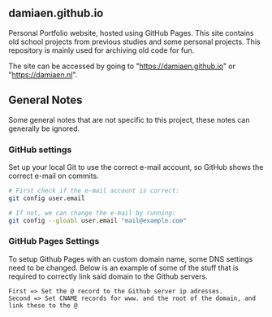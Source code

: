 ## damiaen.github.io
Personal Portfolio website, hosted using GitHub Pages. This site contains old school projects from previous studies and some personal projects. This repository is mainly used for archiving old code for fun.  

The site can be accessed by going to "https://damiaen.github.io" or "https://damiaen.nl".

## General Notes
Some general notes that are not specific to this project, these notes can generally be ignored.

### GitHub settings
Set up your local Git to use the correct e-mail account, so GitHub shows the correct e-mail on commits.


```bash
# First check if the e-mail account is correct:
git config user.email

# If not, we can change the e-mail by running:
git config --gloabl user.email "mail@example.com"
```

### GitHub Pages Settings
To setup Github Pages with an custom domain name, some DNS settings need to be changed. Below is an example of some of the stuff that is required to correctly link said domain to the Github servers.


```
First => Set the @ record to the Github server ip adresses.
Second => Set CNAME records for www. and the root of the domain, and link these to the @
```

